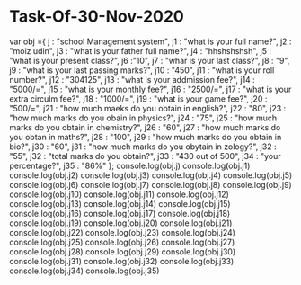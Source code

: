 # Task-Of-30-Nov-2020
var obj ={
        j : "school Management system",
        j1 : "what is your full name?",
        j2 : "moiz udin",
        j3 : "what is your father full name?",
        j4 : "hhshshshsh",
        j5 : "what is your present class?",
        j6 :"10", 
        j7 : "whar is your last class?",
        j8 : "9",
        j9 : "what is your last passing marks?",
        j10 : "450",
        j11 : "what is your roll number?",
        j12 : "304125",
        j13 : "what is your addmission fee?",
        j14 : "5000/=",
        j15 : "what is your monthly fee?",
        j16 : "2500/=",
        j17 : "what is your extra circulm fee?",
        j18 : "1000/=",
        j19 : "what is your game fee?",
        j20 : "500/=",
        j21 : "how much maeks do you obtain in english?",
        j22 : "80",
        j23 : "how much marks do you obain in physics?",
        j24 :  "75",
        j25 : "how much marks do you obtain in chemistry?",
        j26 : "60",
        j27 : "how much marks do you obtan in maths?",
        j28 : "100",
        j29 : "how much marks do you obtain in bio?",
        j30 : "60",
        j31 : "how much marks do you obytain in zology?",
        j32 : "55",
        j32 : "total marks do you obtain?",
        j33 : "430 out of 500",
        j34 : "your percentage?",
        j35 : "86%"
    };
console.log(obj.j)
console.log(obj.j1)
console.log(obj.j2)
console.log(obj.j3)
console.log(obj.j4)
console.log(obj.j5)
console.log(obj.j6)
console.log(obj.j7)
console.log(obj.j8)
console.log(obj.j9)
console.log(obj.j10)
console.log(obj.j11)
console.log(obj.j12)
console.log(obj.j13)
console.log(obj.j14)
console.log(obj.j15)
console.log(obj.j16)
console.log(obj.j17)
console.log(obj.j18)
console.log(obj.j19)
console.log(obj.j20)
console.log(obj.j21)
console.log(obj.j22)
console.log(obj.j23)
console.log(obj.j24)
console.log(obj.j25)
console.log(obj.j26)
console.log(obj.j27)
console.log(obj.j28)
console.log(obj.j29)
console.log(obj.j30)
console.log(obj.j31)
console.log(obj.j32)
console.log(obj.j33)
console.log(obj.j34)
console.log(obj.j35)
